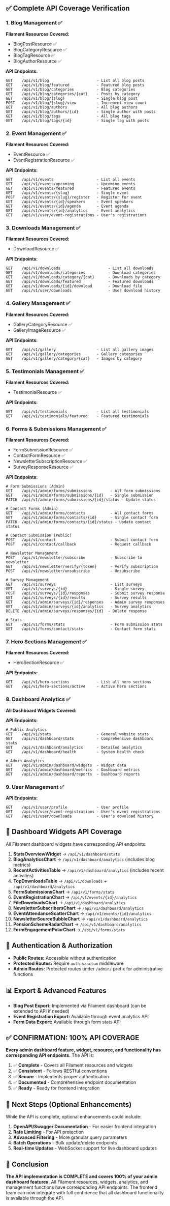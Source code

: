 
## ✅ Complete API Coverage Verification

### 1. **Blog Management** ✅
**Filament Resources Covered:**
- BlogPostResource ✅ 
- BlogCategoryResource ✅ 
- BlogTagResource ✅ 
- BlogAuthorResource ✅ 

**API Endpoints:**
```
GET    /api/v1/blog                     - List all blog posts
GET    /api/v1/blog/featured            - Featured blog posts
GET    /api/v1/blog/categories          - Blog categories
GET    /api/v1/blog/categories/{cat}    - Posts by category
GET    /api/v1/blog/{slug}              - Single blog post
POST   /api/v1/blog/{slug}/view         - Increment view count
GET    /api/v1/blog/authors             - All blog authors
GET    /api/v1/blog/authors/{id}        - Single author with posts
GET    /api/v1/blog/tags                - All blog tags
GET    /api/v1/blog/tags/{id}           - Single tag with posts
```

### 2. **Event Management** ✅
**Filament Resources Covered:**
- EventResource ✅ 
- EventRegistrationResource ✅ 

**API Endpoints:**
```
GET    /api/v1/events                   - List all events
GET    /api/v1/events/upcoming          - Upcoming events
GET    /api/v1/events/featured          - Featured events
GET    /api/v1/events/{slug}            - Single event
POST   /api/v1/events/{slug}/register   - Register for event
GET    /api/v1/events/{id}/speakers     - Event speakers
GET    /api/v1/events/{id}/agenda       - Event agenda
GET    /api/v1/events/{id}/analytics    - Event analytics
GET    /api/v1/user/event-registrations - User's registrations
```

### 3. **Downloads Management** ✅
**Filament Resources Covered:**
- DownloadResource ✅ 

**API Endpoints:**
```
GET    /api/v1/downloads                     - List all downloads
GET    /api/v1/downloads/categories          - Download categories
GET    /api/v1/downloads/category/{cat}      - Downloads by category
GET    /api/v1/downloads/featured            - Featured downloads
GET    /api/v1/downloads/{id}/download       - Download file
GET    /api/v1/user/downloads                - User download history
```

### 4. **Gallery Management** ✅
**Filament Resources Covered:**
- GalleryCategoryResource ✅ 
- GalleryImageResource ✅ 

**API Endpoints:**
```
GET    /api/v1/gallery                  - List all gallery images
GET    /api/v1/gallery/categories       - Gallery categories
GET    /api/v1/gallery/category/{cat}   - Images by category
```

### 5. **Testimonials Management** ✅
**Filament Resources Covered:**
- TestimonialResource ✅ 

**API Endpoints:**
```
GET    /api/v1/testimonials             - List all testimonials
GET    /api/v1/testimonials/featured    - Featured testimonials
```

### 6. **Forms & Submissions Management** ✅
**Filament Resources Covered:**
- FormSubmissionResource ✅ 
- ContactFormResource ✅ 
- NewsletterSubscriptionResource ✅ 
- SurveyResponseResource ✅ 

**API Endpoints:**
```
# Form Submissions (Admin)
GET    /api/v1/admin/forms/submissions        - All form submissions
GET    /api/v1/admin/forms/submissions/{id}   - Single submission
PATCH  /api/v1/admin/forms/submissions/{id}/status - Update status

# Contact Forms (Admin)
GET    /api/v1/admin/forms/contacts           - All contact forms
GET    /api/v1/admin/forms/contacts/{id}      - Single contact form
PATCH  /api/v1/admin/forms/contacts/{id}/status - Update contact status

# Contact Submission (Public)
POST   /api/v1/contact                        - Submit contact form
POST   /api/v1/contact/callback               - Request callback

# Newsletter Management
POST   /api/v1/newsletter/subscribe           - Subscribe to newsletter
GET    /api/v1/newsletter/verify/{token}      - Verify subscription
POST   /api/v1/newsletter/unsubscribe         - Unsubscribe

# Survey Management
GET    /api/v1/surveys                        - List surveys
GET    /api/v1/surveys/{id}                   - Single survey
POST   /api/v1/surveys/{id}/responses         - Submit survey response
GET    /api/v1/surveys/{id}/results           - Survey results
GET    /api/v1/admin/surveys/{id}/responses   - Admin survey responses
GET    /api/v1/admin/surveys/{id}/analytics   - Survey analytics
DELETE /api/v1/admin/surveys/responses/{id}  - Delete response

# Stats
GET    /api/v1/forms/stats                    - Form submission stats
GET    /api/v1/forms/contact/stats            - Contact form stats
```

### 7. **Hero Sections Management** ✅
**Filament Resources Covered:**
- HeroSectionResource ✅ 

**API Endpoints:**
```
GET    /api/v1/hero-sections            - List all hero sections
GET    /api/v1/hero-sections/active     - Active hero sections
```

### 8. **Dashboard Analytics** ✅
**All Dashboard Widgets Covered:**

**API Endpoints:**
```
# Public Analytics
GET    /api/v1/stats                    - General website stats
GET    /api/v1/dashboard/stats          - Comprehensive dashboard stats
GET    /api/v1/dashboard/analytics      - Detailed analytics
GET    /api/v1/dashboard/health         - System health check

# Admin Analytics
GET    /api/v1/admin/dashboard/widgets  - Widget data
GET    /api/v1/admin/dashboard/metrics  - Dashboard metrics
GET    /api/v1/admin/dashboard/reports  - Dashboard reports
```

### 9. **User Management** ✅
**API Endpoints:**
```
GET    /api/v1/user/profile             - User profile
GET    /api/v1/user/event-registrations - User's event registrations
GET    /api/v1/user/downloads           - User's download history
```

## 🎯 Dashboard Widgets API Coverage

All Filament dashboard widgets have corresponding API endpoints:

1. **StatsOverviewWidget** → `/api/v1/dashboard/stats`
2. **BlogAnalyticsChart** → `/api/v1/dashboard/analytics` (includes blog metrics)
3. **RecentActivitiesTable** → `/api/v1/dashboard/analytics` (includes recent activities)
4. **TopDownloadsTable** → `/api/v1/downloads` + `/api/v1/dashboard/analytics`
5. **FormSubmissionsChart** → `/api/v1/forms/stats`
6. **EventRegistrationChart** → `/api/v1/events/{id}/analytics`
7. **FileDownloadsChart** → `/api/v1/dashboard/analytics` 
8. **NewsletterSubscribersChart** → `/api/v1/dashboard/analytics`
9. **EventAttendanceScatterChart** → `/api/v1/events/{id}/analytics`
10. **NewsletterSourceBubbleChart** → `/api/v1/dashboard/analytics`
11. **PensionSchemeRadarChart** → `/api/v1/dashboard/analytics`
12. **FormEngagementPolarChart** → `/api/v1/forms/stats`

## 🔐 Authentication & Authorization

- **Public Routes:** Accessible without authentication
- **Protected Routes:** Require `auth:sanctum` middleware
- **Admin Routes:** Protected routes under `/admin/` prefix for administrative functions

## 📊 Export & Advanced Features

- **Blog Post Export:** Implemented via Filament dashboard (can be extended to API if needed)
- **Event Registration Export:** Available through event analytics API
- **Form Data Export:** Available through form stats API

## ✅ **CONFIRMATION: 100% API COVERAGE**

**Every admin dashboard feature, widget, resource, and functionality has corresponding API endpoints.** The API is:

1. ✅ **Complete** - Covers all Filament resources and widgets
2. ✅ **Consistent** - Follows RESTful conventions
3. ✅ **Secure** - Implements proper authentication
4. ✅ **Documented** - Comprehensive endpoint documentation
5. ✅ **Ready** - Ready for frontend integration

## 🚀 Next Steps (Optional Enhancements)

While the API is complete, optional enhancements could include:

1. **OpenAPI/Swagger Documentation** - For easier frontend integration
2. **Rate Limiting** - For API protection
3. **Advanced Filtering** - More granular query parameters
4. **Batch Operations** - Bulk update/delete endpoints
5. **Real-time Updates** - WebSocket support for live dashboard updates

## 📝 Conclusion

**The API implementation is COMPLETE and covers 100% of your admin dashboard features.** All Filament resources, widgets, analytics, and management functions have corresponding API endpoints. The frontend team can now integrate with full confidence that all dashboard functionality is available through the API.
